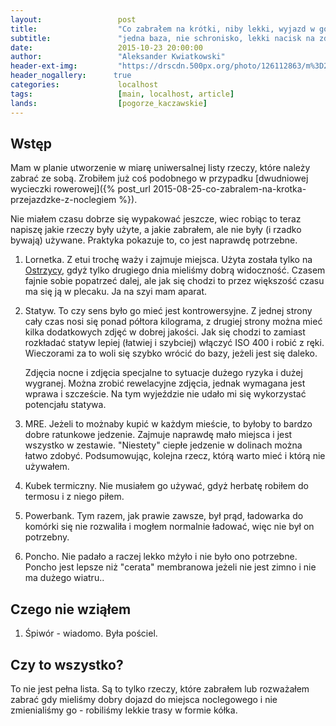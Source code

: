```yaml
---
layout:                 post
title:                  "Co zabrałem na krótki, niby lekki, wyjazd w góry"
subtitle:               "jedna baza, nie schronisko, lekki nacisk na zdjęcia, bezpośredni dojazd"
date:                   2015-10-23 20:00:00
author:                 "Aleksander Kwiatkowski"
header-ext-img:         "https://drscdn.500px.org/photo/126112863/m%3D2048/34d513464fccfade3f92a8fe62981d3f"
header_nogallery:      true
categories:             localhost
tags:                   [main, localhost, article]
lands:                  [pogorze_kaczawskie]
---
```


[wiki-ostrzyca]:              https://pl.wikipedia.org/wiki/Ostrzyca_(Pog%C3%B3rze_Kaczawskie)

Wstęp
-----

Mam w planie utworzenie w miarę uniwersalnej listy rzeczy, które należy zabrać ze sobą.
Zrobiłem już coś podobnego w przypadku [dwudniowej wycieczki rowerowej]({% post_url 2015-08-25-co-zabralem-na-krotka-przejazdzke-z-noclegiem %}).

Nie miałem czasu dobrze się wypakować jeszcze, wiec robiąc to teraz napiszę jakie
rzeczy były użyte, a jakie zabrałem, ale nie były (i rzadko bywają) używane. Praktyka
pokazuje to, co jest naprawdę potrzebne.

1. Lornetka.
   Z etui trochę waży i zajmuje miejsca. Użyta została tylko na [Ostrzycy][wiki-ostrzyca],
   gdyż tylko drugiego dnia mieliśmy dobrą widoczność. Czasem fajnie sobie popatrzeć dalej, ale
   jak się chodzi to przez większość czasu ma się ją w plecaku. Ja na szyi mam aparat.

2. Statyw.
   To czy sens było go mieć jest kontrowersyjne. Z jednej strony cały czas nosi się ponad
   półtora kilograma, z drugiej strony można mieć kilka dodatkowych zdjęć w dobrej jakości. Jak się
   chodzi to zamiast rozkładać statyw lepiej (łatwiej i szybciej) włączyć ISO 400 i robić z ręki.
   Wieczorami za to woli się szybko wrócić do bazy, jeżeli jest się daleko.

   Zdjęcia nocne i zdjęcia specjalne to sytuacje dużego ryzyka i dużej wygranej. Można
   zrobić rewelacyjne zdjęcia, jednak wymagana jest wprawa i szczeście. Na tym wyjeździe
   nie udało mi się wykorzystać potencjału statywa.

3. MRE.
   Jeżeli to możnaby kupić w każdym mieście, to byłoby to bardzo dobre ratunkowe jedzenie.
   Zajmuje naprawdę mało miejsca i jest wszystko w zestawie. "Niestety" ciepłe jedzenie
   w dolinach można łatwo zdobyć. Podsumowując, kolejna rzecz, którą warto mieć i którą
   nie używałem.

4. Kubek termiczny.
   Nie musiałem go używać, gdyż herbatę robiłem do termosu i z niego piłem.

5. Powerbank.
   Tym razem, jak prawie zawsze, był prąd, ładowarka do komórki się nie rozwaliła
   i mogłem normalnie ładować, więc nie był on potrzebny.

6. Poncho.
   Nie padało a raczej lekko mżyło i nie było ono potrzebne.
   Poncho jest lepsze niż "cerata" membranowa jeżeli nie jest zimno i nie ma
   dużego wiatru..

Czego nie wziąłem
-----------------

1. Śpiwór - wiadomo. Była pościel.

Czy to wszystko?
----------------

To nie jest pełna lista. Są to tylko rzeczy, które zabrałem lub rozważałem
zabrać gdy mieliśmy dobry dojazd do miejsca noclegowego i nie zmienialiśmy go - robiliśmy
lekkie trasy w formie kółka.
